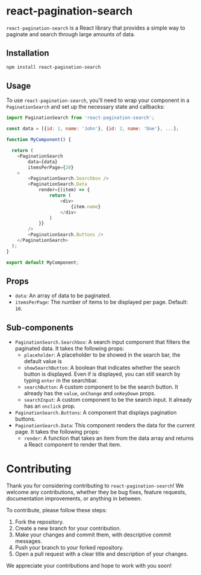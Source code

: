 # react-pagination-search
`react-pagination-search` is a React library that provides a simple way to paginate and search through large amounts of data.

## Installation
```bash
npm install react-pagination-search
```

## Usage
To use `react-pagination-search`, you'll need to wrap your component in a `PaginationSearch` and set up the necessary state and callbacks:
```javascript
import PaginationSearch from 'react-pagination-search';

const data = [{id: 1, name: 'John'}, {id: 2, name: 'Doe'}, ...];

function MyComponent() {

  return (
    <PaginationSearch
        data={data}
        itemsPerPage={20}
    >
        <PaginationSearch.Searchbox />
        <PaginationSearch.Data
            render={(item) => {
                return (
                    <div>
                        {item.name}
                    </div>
                )
            }}
        />
        <PaginationSearch.Buttons />
    </PaginationSearch>
  );
}

export default MyComponent;
```

## Props
- `data`: An array of data to be paginated.
- `itemsPerPage`: The number of items to be displayed per page. Default: `10`.

## Sub-components
- `PaginationSearch.Searchbox`: A search input component that filters the paginated data. It takes the following props:
    - `placeholder`: A placeholder to be showed in the search bar, the default value is 
    - `showSearchButton`: A boolean that indicates  whether the search button is displayed. Even if is displayed, you can still search by typing `enter` in the searchbar.
    - `searchButton`: A custom component to be the search button. It already has the `value`, `onChange` and `onKeyDown` props.
    - `searchInput`: A custom component to be the search input. It already has an `onclick` prop.
- `PaginationSearch.Buttons`: A component that displays pagination buttons.
- `PaginationSearch.Data`: This component renders the data for the current page. It takes the following props:
    - `render`: A function that takes an item from the data array and returns a React component to render that item.

# Contributing
Thank you for considering contributing to `react-pagination-search`! We welcome any contributions, whether they be bug fixes, feature requests, documentation improvements, or anything in between.

To contribute, please follow these steps:

1. Fork the repository.
2. Create a new branch for your contribution.
3. Make your changes and commit them, with descriptive commit messages.
4. Push your branch to your forked repository.
5. Open a pull request with a clear title and description of your changes.

We appreciate your contributions and hope to work with you soon!